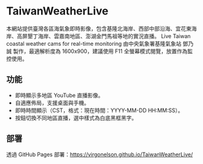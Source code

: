 # TaiwanWeatherLive
本網站提供臺灣各區海氣象即時影像，包含基隆北海岸、西部中部沿海、宜花東海岸、高屏墾丁海岸、雲嘉南地區、澎湖金門馬祖等地的實況直播。
Live Taiwan coastal weather cams for real-time monitoring
由中央氣象署基隆氣象站 鄧乃誠 製作，最適解析度為 1600x900，建議使用 F11 全螢幕模式閱覽，放置作為監控使用。

## 功能
- 即時顯示多地區 YouTube 直播影像。
- 自適應佈局，支援桌面與手機。
- 即時時間顯示（CST，格式：現在時間：YYYY-MM-DD HH:MM:SS）。
- 按鈕切換不同地區直播，選中樣式為白底黑框黑字。

## 部署
透過 GitHub Pages 部署：https://virgonelson.github.io/TaiwanWeatherLive/
